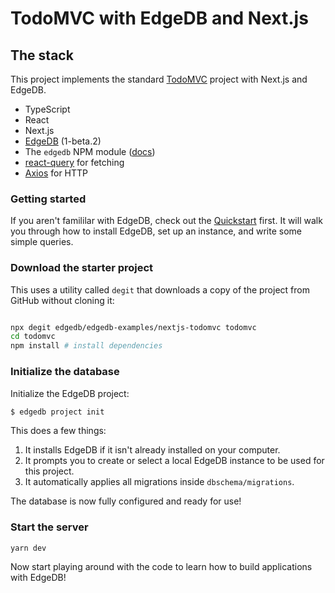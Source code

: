 # TodoMVC with EdgeDB and Next.js

## The stack

This project implements the standard [TodoMVC](https://todomvc.com/) project with Next.js and EdgeDB.

- TypeScript
- React
- Next.js
- [EdgeDB](https://edgedb.com/) (1-beta.2)
- The `edgedb` NPM module ([docs](https://www.edgedb.com/docs/clients/01_js/index/))
- [react-query](https://github.com/tannerlinsley/react-query) for fetching
- [Axios](https://github.com/axios/axios) for HTTP

### Getting started

If you aren't famililar with EdgeDB, check out the [Quickstart](https://www.edgedb.com/docs/tutorial/index) first. It will walk you through how to install EdgeDB, set up an instance, and write some simple queries.

### Download the starter project

This uses a utility called `degit` that downloads a copy of the project from GitHub without cloning it:

```sh

npx degit edgedb/edgedb-examples/nextjs-todomvc todomvc
cd todomvc
npm install # install dependencies
```

### Initialize the database

Initialize the EdgeDB project:

```bash
$ edgedb project init
```

This does a few things:

1. It installs EdgeDB if it isn't already installed on your computer.
2. It prompts you to create or select a local EdgeDB instance to be used for this project.
3. It automatically applies all migrations inside `dbschema/migrations`.

The database is now fully configured and ready for use!

### Start the server

```
yarn dev
```

Now start playing around with the code to learn how to build applications with EdgeDB!
